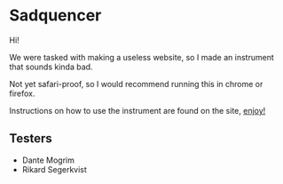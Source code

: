 # Sadquencer

Hi!

We were tasked with making a useless website, so I made an instrument that sounds kinda bad.

Not yet safari-proof, so I would recommend running this in chrome or firefox.

Instructions on how to use the instrument are found on the site, [enjoy!]('https://sadquencer.vercel.app/')

## Testers

- Dante Mogrim
- Rikard Segerkvist
